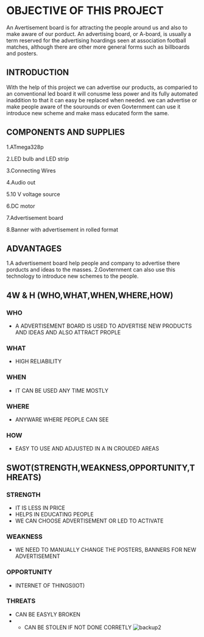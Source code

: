 # OBJECTIVE OF THIS PROJECT
An  Avertisement board is for attracting the people around us and also to make aware of our porduct. An advertising board, or A-board, is usually a term reserved for the advertising hoardings seen at association football matches, although there are other more general forms such as billboards and posters.
## INTRODUCTION
With the help of this project we can advertise our products, as comparied to an conventional led board it will conusme less power and its fully automated inaddition to that it can easy be replaced when needed. we can advertise or make people aware of the sourounds or even Govternment can use it introduce new scheme and make mass educated form the same. 
## COMPONENTS AND SUPPLIES
1.ATmega328p 

2.LED bulb and LED strip

3.Connecting Wires

4.Audio out

5.10 V voltage source

6.DC motor

7.Advertisement board

8.Banner with advertisement in rolled format
## ADVANTAGES
1.A advertisement board help people and company to advertise there porducts and ideas to the masses.
2.Govternment can also use this technology to introduce new schemes to the people. 
## 4W & H (WHO,WHAT,WHEN,WHERE,HOW)
### WHO
* A ADVERTISEMENT BOARD IS USED TO ADVERTISE NEW PRODUCTS AND IDEAS AND ALSO ATTRACT PROPLE
### WHAT
* HIGH RELIABILITY
### WHEN
* IT CAN BE USED ANY TIME MOSTLY
### WHERE
* ANYWARE WHERE PEOPLE CAN SEE
### HOW
* EASY TO USE AND ADJUSTED IN A IN CROUDED AREAS
## SWOT(STRENGTH,WEAKNESS,OPPORTUNITY,THREATS)
### STRENGTH
* IT IS LESS IN PRICE
* HELPS IN EDUCATING PEOPLE
* WE CAN CHOOSE ADVERTISEMENT OR LED TO ACTIVATE
### WEAKNESS
* WE NEED TO MANUALLY CHANGE THE POSTERS, BANNERS FOR NEW ADVERTISEMENT
### OPPORTUNITY
* INTERNET OF THINGS(IOT)
### THREATS
* CAN BE EASYLY BROKEN
* * CAN BE STOLEN IF NOT DONE CORRETLY
![backup2](https://user-images.githubusercontent.com/104137902/164801465-8aa81e47-8772-4762-b0e8-a6a11599f58c.png)
